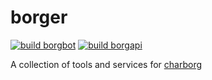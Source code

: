 # borger

[![build borgbot](https://github.com/sneakycrow/borger/actions/workflows/build-borgbot.yml/badge.svg)](https://github.com/sneakycrow/borger/actions/workflows/build-borgbot.yml)
[![build borgapi](https://github.com/sneakycrow/borger/actions/workflows/build-borgapi.yml/badge.svg)](https://github.com/sneakycrow/borger/actions/workflows/build-borgapi.yml)

A collection of tools and services for [charborg][charborg]

[charborg]:https://twitch.tv/charborg
